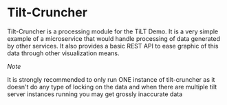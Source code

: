 Tilt-Cruncher
=============

Tilt-Cruncher is a processing module for the TiLT Demo.  It is a very simple example of a microservice
that would handle processing of data generated by other services.   It also provides a basic REST API
to ease graphic of this data through other visualization means.


*Note*

It is strongly recommended to only run ONE instance of tilt-cruncher as it doesn't do any type of locking
on the data and when there are multiple tilt server instances running you may get grossly inaccurate data
